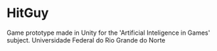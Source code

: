 # HitGuy
 Game prototype made in Unity for the 'Artificial Inteligence in Games' subject. Universidade Federal do Rio Grande do Norte
